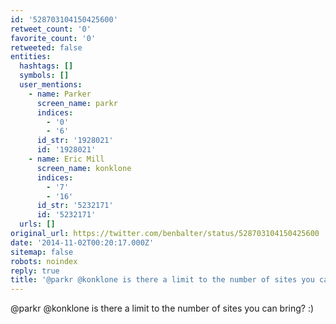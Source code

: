 ```yaml
---
id: '528703104150425600'
retweet_count: '0'
favorite_count: '0'
retweeted: false
entities:
  hashtags: []
  symbols: []
  user_mentions:
    - name: Parker
      screen_name: parkr
      indices:
        - '0'
        - '6'
      id_str: '1928021'
      id: '1928021'
    - name: Eric Mill
      screen_name: konklone
      indices:
        - '7'
        - '16'
      id_str: '5232171'
      id: '5232171'
  urls: []
original_url: https://twitter.com/benbalter/status/528703104150425600
date: '2014-11-02T00:20:17.000Z'
sitemap: false
robots: noindex
reply: true
title: '@parkr @konklone is there a limit to the number of sites you can bring? :)'
---
```


@parkr @konklone is there a limit to the number of sites you can bring? :)